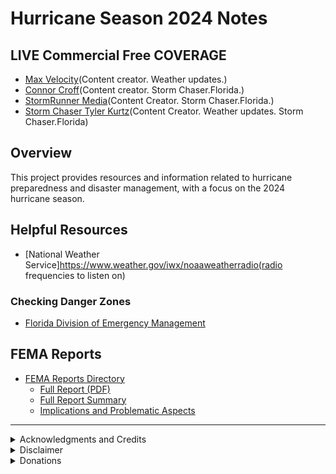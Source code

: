 # Hurricane Season 2024 Notes

## LIVE Commercial Free COVERAGE
  - [Max Velocity](https://www.youtube.com/@MaxVelocityWX)(Content creator. Weather updates.)
  - [Connor Croff](https://www.youtube.com/@ConnorCroff)(Content creator. Storm Chaser.Florida.)
  - [StormRunner Media](https://www.youtube.com/@stormrunnermedia)(Content Creator. Storm Chaser.Florida.)
  - [Storm Chaser Tyler Kurtz](https:https://www.youtube.com/@StormChaserTylerKurtz//www.youtube.com/@StormChaserTylerKurtz)(Content Creator. Weather updates. Storm Chaser.Florida)
## Overview
This project provides resources and information related to hurricane preparedness and disaster management, with a focus on the 2024 hurricane season.

## Helpful Resources
- [National Weather Service]https://www.weather.gov/iwx/noaaweatherradio(radio frequencies to listen on)

### Checking Danger Zones 
- [Florida Division of Emergency Management](https://www.floridadisaster.org/)

## FEMA Reports
- [FEMA Reports Directory](./femaReports)
  - [Full Report (PDF)](./femaReports/Office_Of_Inspector_General_FEMA_Inadequacy_OIG-24-45-Aug24.pdf)
  - [Full Report Summary](./femaReports/OIG_Report_summary.md)
  - [Implications and Problematic Aspects](./femaReports/Problematic_Assessment.md)

---

<details>
<summary>Acknowledgments and Credits</summary>

### Inspiration
This project was inspired by and benefited from the following resources:

- **Real Estate Mindset** - A YouTube channel providing valuable insights into real estate investment strategies. 
  - Influential video: [FEMA, Hurricane Helene and Milton](https://youtu.be/bXRFHqiUtAs)
  - Channel: [Real Estate Mindset](https://www.youtube.com/@realestatemindset)
- **Melanie King** - American content creator and relationship coach. 
  - Influential video: 
    - Youtube: [Hurricane Milton](https://youtu.be/RjIPDO7eBz0)
    - Rumble: [Hurricane Milton](https://rumble.com/v5i3i8l-im-evacuating-from-historic-hurricane-milton-worse-than-helene.html)
  - Channel: [Melanie King](https://www.youtube.com/@itsmelanieking/videos)
- **Max Velocity - Severe Weather Center** - Max Velocity provides accurate, honest, and reliable weather information across the United States. 
  - Channel: [Max Velocity - Severe Weather Center](https://www.youtube.com/c/MaxVelocityWX)

### Tools and Technologies
The following tools were instrumental in the creation of this project:

- **Claude AI** - An advanced language model developed by Anthropic, used for content generation, research assistance, and data analysis.
  - Website: [Anthropic](https://www.anthropic.com)

</details>

<details>
<summary>Disclaimer</summary>

This README file is for informational and educational purposes only. For the most accurate and up-to-date information, please refer to the full [FEMA report](https://www.oversight.gov/report/DHS/FEMA%E2%80%99s-Inadequate-Oversight-Led-Delays-Closing-Out-Declared-Disasters) and official [DHS OIG communications](https://www.oig.dhs.gov/).

</details>

<details>
<summary>Donations</summary>

- Humanitarian Organizations
    - [American Cross](https://www.redcross.org/donate/dr/hurricanes-milton-helene.html/)
    
- For the People By the People
    - [Max Velocity & The Y'all Squad](https://donorbox.org/max-velocity-yall-squad)
- For the People By Veterans
    - North Carolina and Tennessee Recover and Relief
        - [Bitcoin Veterans](https://pay.zaprite.com/pl_Mibjv4lkEs)
- For my Github
    - juniorduc44@walletofsatoshi.com(Bitcoin and Bitcoin lightning enabled)
   

</details>
